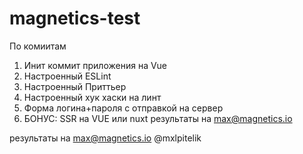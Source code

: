 # magnetics-test

По комиитам

1) Инит коммит приложения на Vue
2) Настроенный ESLint
3) Настроенный Приттьер
4) Настроенный хук хаски на линт
5) Форма логина+пароля с отправкой на сервер 
6) БОНУС: SSR на VUE или nuxt
результаты на max@magnetics.io

результаты на max@magnetics.io
@mxlpitelik